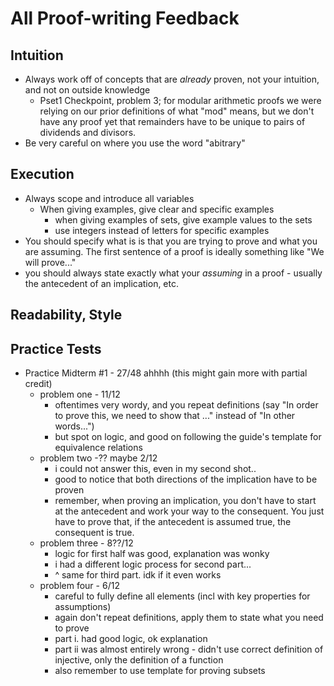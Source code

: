 # All Proof-writing Feedback

## Intuition
- Always work off of concepts that are *already* proven, not your intuition, and not on outside knowledge
	- Pset1 Checkpoint, problem 3; for modular arithmetic proofs we were relying on our prior definitions of what "mod" means, but we don't have any proof yet that remainders have to be unique to pairs of dividends and divisors.
- Be very careful on where you use the word "abitrary"

## Execution
- Always scope and introduce all variables 
	- When giving examples, give clear and specific examples
		- when giving examples of sets, give example values to the sets
		- use integers instead of letters for specific examples
- You should specify what is is that you are trying to prove and what you are assuming. The first sentence of a proof is ideally something like "We will prove..."
- you should always state exactly what your *assuming* in a proof - usually the antecedent of an implication, etc.

## Readability, Style


## Practice Tests
- Practice Midterm #1 - 27/48 ahhhh (this might gain more with partial credit)
	- problem one - 11/12
		- oftentimes very wordy, and you repeat definitions (say "In order to prove this, we need to show that ..." instead of "In other words...")
		- but spot on logic, and good on following the guide's template for equivalence relations
	- problem two -?? maybe 2/12
		- i could not answer this, even in my second shot..
		- good to notice that both directions of the implication have to be proven
		- remember, when proving an implication, you don't have to start at the antecedent and work your way to the consequent. You just have to prove that, if the antecedent is assumed true, the consequent is true. 
	- problem three - 8??/12
		- logic for first half was good, explanation was wonky
		- i had a different logic process for second part...
		- ^ same for third part. idk if it even works
	- problem four - 6/12 
		- careful to fully define all elements (incl with key properties for assumptions)
		- again don't repeat definitions, apply them to state what you need to prove
		- part i. had good logic, ok explanation
		- part ii was almost entirely wrong - didn't use correct definition of injective, only the definition of a function
		- also remember to use template for proving subsets 